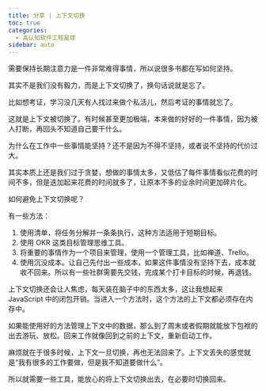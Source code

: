 ```yaml
---
title: 分享 | 上下文切换
toc: true
categories: 
  - 高认知软件工程星球
sidebar: auto
---
```


需要保持长期注意力是一件非常难得事情，所以说很多书都在写如何坚持。

其实不是我们没有毅力，而是上下文切换了，换句话说就是忘了。

比如想考证，学习没几天有人找过来做个私活儿，然后考证的事情就忘了。

这就是上下文被切换了。有时候甚至更加极端，本来做的好好的一件事情，因为被人打断，再回头不知道自己要干什么。

为什么在工作中一些事情能坚持？还不是因为不得不坚持，或者说不坚持的代价过大。

其实本质上还是我们过于贪婪，想做的事情太多，又低估了每件事情看似花费的时间不多，但是迭加起来花费的时间就多了，让原本不多的业余时间更加碎片化。

如何避免上下文切换呢？

有一些方法：

1. 使用清单，将任务分解并一条条执行，这种方法适用于短期目标。
2. 使用 OKR 这类目标管理思维工具。
3. 将重要的事情作为一个项目来管理，使用一个管理工具，比如禅道、Trello。
4. 使用沉没成本。让自己先付出一些成本，如果这件事情没有坚持下去，成本就收不回来。所以有一些社群需要先交钱，完成某个打卡目标的时候，再退钱。

上下文切换还会让人焦虑，每天装在脑子中的东西太多，这让我想起来 JavaScript 中的闭包开销。当进入一个方法时，这个方法的上下文都必须存在内存中。

如果能使用好的方法管理上下文中的数据，那么到了周末或者假期就能放下包袱的出去游玩、放松。回来工作就像回到之前的上下文，重新启动工作。

麻烦就在于很多时候，上下文一旦切换，再也无法回来了。上下文丢失的感觉就是“我有很多的工作要做，但是我不知道要做什么”。

所以就需要一些工具，能放心的将上下文切换出去，在必要时切换回来。

